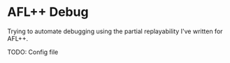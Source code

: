 # AFL++ Debug
Trying to automate debugging using the partial replayability I've written for AFL++.

TODO: Config file
